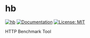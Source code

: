 hb
==

[![hb](http://meritbadge.herokuapp.com/hb)](https://crates.io/crates/hb)
[![Documentation](https://docs.rs/hb/badge.svg)](https://docs.rs/crate/hb)
[![License: MIT](https://img.shields.io/badge/license-MIT-blue.svg)](LICENSE)

HTTP Benchmark Tool
